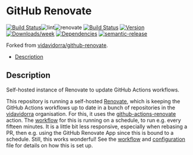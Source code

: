 # GitHub Renovate

[![Build Status](https://drone.kilic.dev/api/badges/cenk1cenk2/renovate/status.svg)](https://drone.kilic.dev/cenk1cenk2/renovate)![lint](https://github.com/cenk1cenk2/renovate/workflows/lint/badge.svg)![renovate](https://github.com/cenk1cenk2/renovate/workflows/renovate/badge.svg) [![Build Status](https://drone.kilic.dev/api/badges/cenk1cenk2/@cenk1cenk2/renovate/status.svg)](https://drone.kilic.dev/cenk1cenk2/@cenk1cenk2/renovate) [![Version](https://img.shields.io/npm/v/@cenk1cenk2/renovate.svg)](https://npmjs.org/package/@cenk1cenk2/renovate) [![Downloads/week](https://img.shields.io/npm/dw/@cenk1cenk2/renovate.svg)](https://npmjs.org/package/@cenk1cenk2/renovate) [![Dependencies](https://img.shields.io/librariesio/release/npm/@cenk1cenk2/renovate)](https://npmjs.org/package/@cenk1cenk2/renovate) [![semantic-release](https://img.shields.io/badge/%20%20%F0%9F%93%A6%F0%9F%9A%80-semantic--release-e10079.svg)](https://github.com/semantic-release/semantic-release)

Forked from [vidavidorra/github-renovate](https://github.com/vidavidorra/github-renovate).

<!-- toc -->

- [Description](#description)

<!-- tocstop -->

## Description

Self-hosted instance of Renovate to update GitHub Actions workflows.

This repository is running a self-hosted [Renovate](https://renovate.whitesourcesoftware.com/), which is keeping the GitHub Actions workflows up to date in a bunch of repositories in the [vidavidorra](https://github.com/vidavidorra) organisation. For this, it uses the [github-actions-renovate](https://github.com/vidavidorra/github-action-renovate) action. The [workflow](./.github/workflows/renovate.yml) for this is running on a schedule, to run e.g. every fifteen minutes. It is a little bit less responsive, especially when rebasing a PR, then e.g. using the GitHub Renovate App since this is bound to a schedule. Still, this works wonderful! See the [workflow](./.github/workflows/renovate.yml) and [configuration](./src/config.js) file for details on how this is set up.
